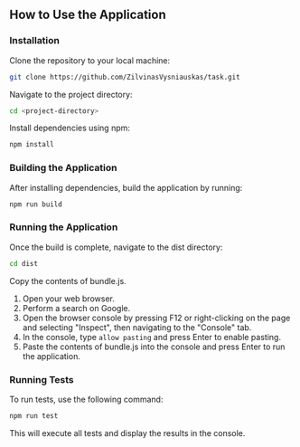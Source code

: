 ## How to Use the Application

### Installation
Clone the repository to your local machine:
```bash
git clone https://github.com/ZilvinasVysniauskas/task.git
```
Navigate to the project directory:
```bash
cd <project-directory>
```
Install dependencies using npm:
```bash
npm install
```

### Building the Application
After installing dependencies, build the application by running:
```bash
npm run build
```

### Running the Application
Once the build is complete, navigate to the dist directory:
```bash
cd dist
```
Copy the contents of bundle.js.

1. Open your web browser.
2. Perform a search on Google.
3. Open the browser console by pressing F12 or right-clicking on the page and selecting "Inspect", then navigating to the "Console" tab.
4. In the console, type `allow pasting` and press Enter to enable pasting.
5. Paste the contents of bundle.js into the console and press Enter to run the application.

### Running Tests
To run tests, use the following command:
```bash
npm run test
```
This will execute all tests and display the results in the console.
